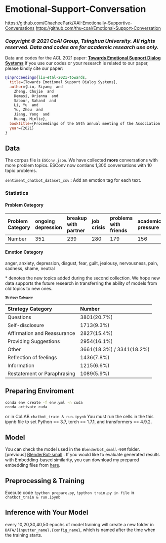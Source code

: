 # Emotional-Support-Conversation
https://github.com/ChaeheePark/XAI-Emotionally-Supportive-Conversations
https://github.com/thu-coai/Emotional-Support-Conversation

### *Copyright © 2021 CoAI Group, Tsinghua University. All rights reserved. Data and codes are for academic research use only.*

Data and codes for the ACL 2021 paper: [**Towards Emotional Support Dialog Systems**](https://arxiv.org/abs/2106.01144)
If you use our codes or your research is related to our paper, please kindly cite our paper:

```bib
@inproceedings{liu-etal-2021-towards,
  title={Towards Emotional Support Dialog Systems},
  author={Liu, Siyang  and 
    Zheng, Chujie  and 
    Demasi, Orianna  and 
    Sabour, Sahand  and 
    Li, Yu  and 
    Yu, Zhou  and 
    Jiang, Yong  and 
    Huang, Minlie},
  booktitle={Proceedings of the 59th annual meeting of the Association for Computational Linguistics},
  year={2021}
}
```

## Data

The corpus file is `ESConv.json`. We have collected **more** conversations with more problem topics. ESConv now contians 1,300 conversations with 10 topic problems.

`sentiment_chatbot_dataset_csv` : Add an emotion tag for each text.

### Statistics
#### Problem Category

| Problem Category | ongoing depression | breakup with partner | job crisis | problems with friends | academic pressure | procras-<br>tination* | alcohol abuse* | issues with parent* | sleep problems* |  appearance anxiety* | school bullying* | issues with children* |
| :-------- | :---------- | :---------- |  :---------- |  :---------- |  :---------- |  :---------- |  :---------- |  :---------- |  :---------- |  :---------- | :---------- | :---------- | 
| Number| 351 | 239 | 280 | 179 | 156 |  13 | 12 | 18 | 28 | 12 | 2 | 10 |

#### Emotion Category
anger, anxiety, depression, disgust, fear, guilt, jealousy, nervousness, pain, sadness, shame, neutral

\* denotes the new topics added during the second collection. We hope new data supports the future research in transferring the ability of models from old topics to new ones. 

<font size=1>

#### Strategy Category 
| Strategy Category| Number   |
| :--------------  | :------- |
| Questions | 3801(20.7%)|
| Self-disclosure | 1713(9.3%) |
| Affirmation and Reassurance | 2827(15.4%) |
| Providing Suggestions | 2954(16.1%) |
| Other | 3661(18.3%) / 3341(18.2%) |
| Reflection of feelings |  1436(7.8%) | 
| Information | 1215(6.6%) | 
| Restatement or Paraphrasing | 1089(5.9%) |

</font>

## Preparing Enviroment

```bash
conda env create -f env.yml -n cuda
conda activate cuda
```
or 
in CoLAB
`chatbot_train & run.ipynb` You must run the cells in the this ipynb file to set Python == 3.7, torch == 1.7.1, and transformers == 4.9.2.

## Model
You can check the model used in the `Blenderbot_small-90M` folder.
[previous]
[BlenderBot-small](https://huggingface.co/facebook/blenderbot_small-90M) .
If you would like to evaluate generated results with Embedding-based similarity, you can download my prepared embedding files from [here](https://1drv.ms/f/s!Aky8v8NZbQx1qj7OlJKcQEJ6qrWm).

## Preprocessing &  Training 
Execute code `!python prepare.py`, `!python train.py in file` in `chatbot_train & run.ipynb` 

## Inference with Your Model
every 10,20,30,40,50 epochs of model training will create a new folder in `DATA/{inputter_name}.{config_name}`, which is named after the time when the training starts. 

